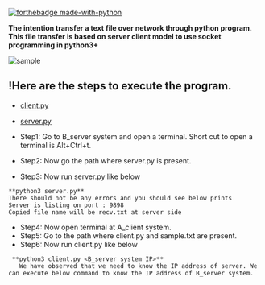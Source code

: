 
[![forthebadge made-with-python](http://ForTheBadge.com/images/badges/made-with-python.svg)](https://www.python.org/)

 **The intention transfer a text file over network through python program. This file transfer is based on server client model to use socket programming in python3+**

![sample](https://linuxhint.com/wp-content/uploads/2019/11/Capture.png)

## !Here are the steps to execute the program.
* [client.py](client.py)
* [server.py](server.py)

* Step1: Go to B_server system and open a terminal. Short cut to open a terminal is Alt+Ctrl+t.
* Step2: Now go the path where server.py is present.
* Step3: Now run server.py like below
 ```
 **python3 server.py**
 There should not be any errors and you should see below prints
 Server is listing on port : 9898
 Copied file name will be recv.txt at server side
 
 ```
* Step4: Now open terminal at A_client system.
* Step5: Go to the path where client.py and sample.txt are present.
* Step6: Now run client.py like below
 ```
  **python3 client.py <B_server system IP>**
    We have observed that we need to know the IP address of server. We can execute below command to know the IP address of B_server system.
 ```